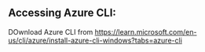 ## Accessing Azure CLI:
DOwnload Azure CLI from https://learn.microsoft.com/en-us/cli/azure/install-azure-cli-windows?tabs=azure-cli
